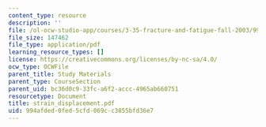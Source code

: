 ```yaml
---
content_type: resource
description: ''
file: /ol-ocw-studio-app/courses/3-35-fracture-and-fatigue-fall-2003/994afded0fed5cfd069cc3855bfd36e7_strain_displacement.pdf
file_size: 147462
file_type: application/pdf
learning_resource_types: []
license: https://creativecommons.org/licenses/by-nc-sa/4.0/
ocw_type: OCWFile
parent_title: Study Materials
parent_type: CourseSection
parent_uid: bc36d0c9-33fc-a6f2-accc-4965ab660751
resourcetype: Document
title: strain_displacement.pdf
uid: 994afded-0fed-5cfd-069c-c3855bfd36e7
---
```

